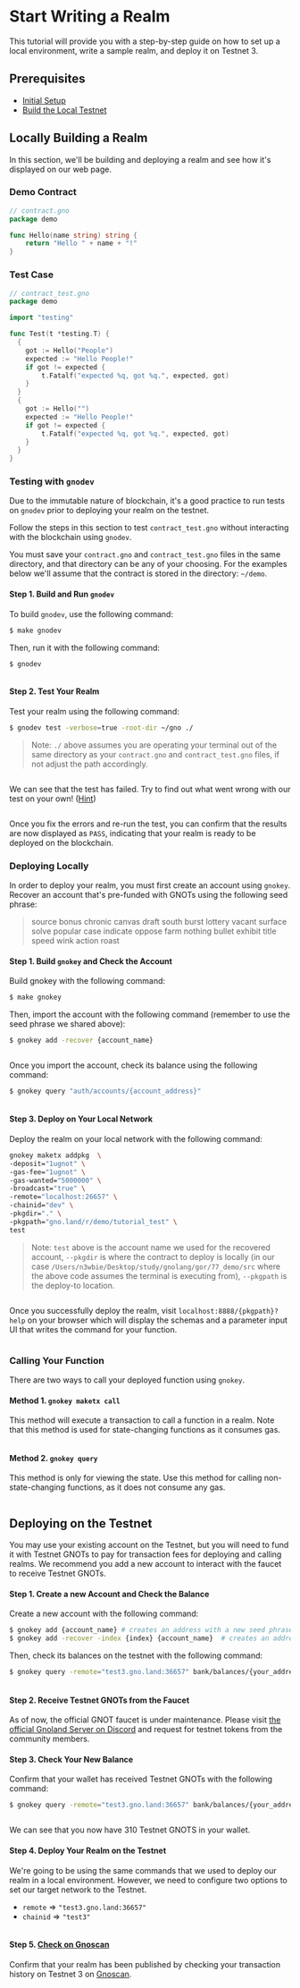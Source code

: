 # Start Writing a Realm

This tutorial will provide you with a step-by-step guide on how to set up a local environment, write a sample realm, and deploy it on Testnet 3.

## Prerequisites

- [Initial Setup](../docs/environment-setup/initial-setup.md)
- [Build the Local Testnet](../docs/environment-setup/build-the-local-testnet.md)

## Locally Building a Realm

In this section, we'll be building and deploying a realm and see how it's displayed on our web page.

### Demo Contract

```go
// contract.gno
package demo

func Hello(name string) string {
	return "Hello " + name + "!"
}
```

### Test Case

```go
// contract_test.gno
package demo

import "testing"

func Test(t *testing.T) {
  {
  	got := Hello("People")
  	expected := "Hello People!"
  	if got != expected {
  		t.Fatalf("expected %q, got %q.", expected, got)
  	}
  }
  {
  	got := Hello("")
  	expected := "Hello People!"
  	if got != expected {
  		t.Fatalf("expected %q, got %q.", expected, got)
  	}
  }
}
```

### Testing with `gnodev`

Due to the immutable nature of blockchain, it's a good practice to run tests on `gnodev` prior to deploying your realm on the testnet.&#x20;

Follow the steps in this section to test `contract_test.gno` without interacting with the blockchain using `gnodev`.

You must save your `contract.gno` and `contract_test.gno` files in the same directory, and that directory can be any of your choosing. For the examples below we'll assume that the contract is stored in the directory: `~/demo`.

#### Step 1. Build and Run `gnodev`

To build `gnodev`, use the following command:

```bash
$ make gnodev
```

Then, run it with the following command:

```
$ gnodev
```

<figure><img src="../.gitbook/assets/09_gnodev_build_run.png" alt=""><figcaption></figcaption></figure>

#### Step 2. Test Your Realm

Test your realm using the following command:

```bash
$ gnodev test -verbose=true -root-dir ~/gno ./
```

> Note: `./` above assumes you are operating your terminal out of the same directory as your `contract.gno` and `contract_test.gno` files, if not adjust the path accordingly.

<figure><img src="../.gitbook/assets/10_gnodev_test_fail.png" alt=""><figcaption></figcaption></figure>

We can see that the test has failed. Try to find out what went wrong with our test on your own! ([Hint](https://onbloc.gitbook.io/gnoland-developer-portal/tutorials/building-a-realm/testing-realms))

<figure><img src="../.gitbook/assets/11_gnodev_test_ok.png" alt=""><figcaption></figcaption></figure>

Once you fix the errors and re-run the test, you can confirm that the results are now displayed as `PASS`, indicating that your realm is ready to be deployed on the blockchain.

### Deploying Locally

In order to deploy your realm, you must first create an account using `gnokey`. Recover an account that's pre-funded with GNOTs using the following seed phrase:

> source bonus chronic canvas draft south burst lottery vacant surface solve popular case indicate oppose farm nothing bullet exhibit title speed wink action roast

#### Step 1. Build `gnokey` and Check the Account

Build gnokey with the following command:

```bash
$ make gnokey
```

Then, import the account with the following command (remember to use the seed phrase we shared above):

```bash
$ gnokey add -recover {account_name}
```

<figure><img src="../.gitbook/assets/12_gnokey_build_recover.png" alt=""><figcaption></figcaption></figure>

Once you import the account, check its balance using the following command:

```bash
$ gnokey query "auth/accounts/{account_address}"
```

<figure><img src="../.gitbook/assets/13_gnokey_query_accounts.png" alt=""><figcaption></figcaption></figure>

#### Step 3. Deploy on Your Local Network

Deploy the realm on your local network with the following command:

```bash
gnokey maketx addpkg  \
-deposit="1ugnot" \
-gas-fee="1ugnot" \
-gas-wanted="5000000" \
-broadcast="true" \
-remote="localhost:26657" \
-chainid="dev" \
-pkgdir="." \
-pkgpath="gno.land/r/demo/tutorial_test" \
test
```

> Note: `test` above is the account name we used for the recovered account, `--pkgdir` is where the contract to deploy is locally (in our case `/Users/n3wbie/Desktop/study/gnolang/gor/77_demo/src` where the above code assumes the terminal is executing from), `--pkgpath` is the deploy-to location.

<figure><img src="../.gitbook/assets/14_gnokey_addpkg.png" alt=""><figcaption></figcaption></figure>

Once you successfully deploy the realm, visit `localhost:8888/{pkgpath}?help` on your browser which will display the schemas and a parameter input UI that writes the command for your function.

<figure><img src="../.gitbook/assets/15_local_web.png" alt=""><figcaption></figcaption></figure>

### Calling Your Function

There are two ways to call your deployed function using `gnokey`.

#### Method 1. `gnokey maketx call`

This method will execute a transaction to call a function in a realm. Note that this method is used for state-changing functions as it consumes gas.

<figure><img src="../.gitbook/assets/16_gnokey_maketx_call.png" alt=""><figcaption></figcaption></figure>

#### Method 2. `gnokey query`

This method is only for viewing the state. Use this method for calling non-state-changing functions, as it does not consume any gas.

<figure><img src="../.gitbook/assets/17_gnokey_query.png" alt=""><figcaption></figcaption></figure>

## Deploying on the Testnet

You may use your existing account on the Testnet, but you will need to fund it with Testnet GNOTs to pay for transaction fees for deploying and calling realms. We recommend you add a new account to interact with the faucet to receive Testnet GNOTs.

#### Step 1. Create a new Account and Check the Balance

Create a new account with the following command:

```bash
$ gnokey add {account_name} # creates an address with a new seed phrase
$ gnokey add -recover -index {index} {account_name}  # creates an address using the existing seed phrase
```

Then, check its balances on the testnet with the following command:

```bash
$ gnokey query -remote="test3.gno.land:36657" bank/balances/{your_address}
```

<figure><img src="../.gitbook/assets/18_gnokey_new_addr_test3_balance.png" alt=""><figcaption></figcaption></figure>

#### Step 2. Receive Testnet GNOTs from the Faucet


As of now, the official GNOT faucet is under maintenance. Please visit [the official Gnoland Server on Discord](https://discord.gg/3YbdqVP8Tb) and request for testnet tokens from the community members.


#### Step 3. Check Your New Balance

Confirm that your wallet has received Testnet GNOTs with the following command:

```bash
$ gnokey query -remote="test3.gno.land:36657" bank/balances/{your_address}
```

<figure><img src="../.gitbook/assets/20_310_balance.png" alt=""><figcaption></figcaption></figure>

We can see that you now have 310 Testnet GNOTS in your wallet.

#### Step 4. Deploy Your Realm on the Testnet

We're going to be using the same commands that we used to deploy our realm in a local environment. However, we need to configure two options to set our target network to the Testnet.&#x20;

- `remote` => `"test3.gno.land:36657"`
- `chainid` => `"test3"`

<figure><img src="../.gitbook/assets/21_test3_deploy.png" alt=""><figcaption></figcaption></figure>

#### Step 5. [Check on Gnoscan](https://gnoscan.io/accounts/g1k266pn5usuwhjqah3kn5c5668qsnwspy9p0v8s)

Confirm that your realm has been published by checking your transaction history on Testnet 3 on [Gnoscan](https://gnoscan.io/).

<figure><img src="../.gitbook/assets/23_gnoscan.png" alt=""><figcaption></figcaption></figure>

